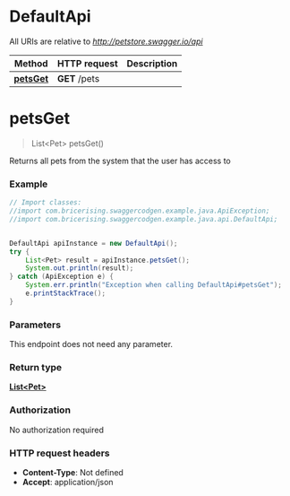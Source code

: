 # DefaultApi

All URIs are relative to *http://petstore.swagger.io/api*

Method | HTTP request | Description
------------- | ------------- | -------------
[**petsGet**](DefaultApi.md#petsGet) | **GET** /pets | 

<a name="petsGet"></a>
# **petsGet**
> List&lt;Pet&gt; petsGet()



Returns all pets from the system that the user has access to

### Example
```java
// Import classes:
//import com.bricerising.swaggercodgen.example.java.ApiException;
//import com.bricerising.swaggercodgen.example.java.api.DefaultApi;


DefaultApi apiInstance = new DefaultApi();
try {
    List<Pet> result = apiInstance.petsGet();
    System.out.println(result);
} catch (ApiException e) {
    System.err.println("Exception when calling DefaultApi#petsGet");
    e.printStackTrace();
}
```

### Parameters
This endpoint does not need any parameter.

### Return type

[**List&lt;Pet&gt;**](Pet.md)

### Authorization

No authorization required

### HTTP request headers

 - **Content-Type**: Not defined
 - **Accept**: application/json

